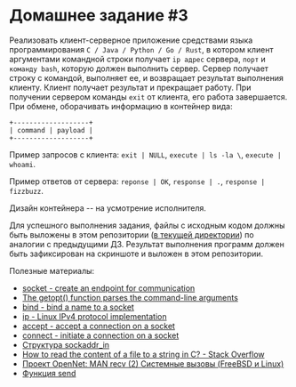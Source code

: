 # Домашнее задание #3

Реализовать клиент-серверное приложение средствами языка программирования `C / Java / Python / Go / Rust`, в котором клиент аргументами командной строки получает `ip адрес` сервера, `порт` и `команду bash`, которую должен выполнить сервер. Сервер получает строку с командой, выполняет ее, и возвращает результат выполнения клиенту. Клиент получает результат и прекращает работу. При получении сервером команды `exit` от клиента, его работа завершается. При обмене, оборачивать информацию в контейнер вида:

```
+-------------------+
| command | payload |
+-------------------+
```

Пример запросов с клиента: `exit | NULL`, `execute | ls -la \`, `execute | whoami`.

Пример ответов от сервера: `reponse | OK`, `response | .`, `response | fizzbuzz`.

Дизайн контейнера -- на усмотрение исполнителя.

Для успешного выполнения задания, файлы с исходным кодом должны быть выложены в этом репозитории ([в текущей директории](./)) по аналогии с предыдущими ДЗ. Результат выполнения программ должен быть зафиксирован на скриншоте и выложен в этом репозитории.

Полезные материалы:

* [socket - create an endpoint for communication](https://man7.org/linux/man-pages/man2/socket.2.html)
* [The getopt() function parses the command-line arguments](https://man7.org/linux/man-pages/man3/getopt.3.html)
* [bind - bind a name to a socket](https://man7.org/linux/man-pages/man2/bind.2.html)
* [ip - Linux IPv4 protocol implementation](https://man7.org/linux/man-pages/man7/ip.7.html)
* [accept - accept a connection on a socket](https://man7.org/linux/man-pages/man2/accept.2.html)
* [connect - initiate a connection on a socket](https://man7.org/linux/man-pages/man2/connect.2.html)
* [Структура sockaddr_in](https://www.opennet.ru/docs/RUS/socket/node4.html)
* [How to read the content of a file to a string in C? - Stack Overflow](https://stackoverflow.com/questions/174531/how-to-read-the-content-of-a-file-to-a-string-in-c/174552#174552)
* [Проект OpenNet: MAN recv (2) Системные вызовы (FreeBSD и Linux)](https://www.opennet.ru/man.shtml?topic=recv&category=2&russian=0)
* [Функция send](https://www.opennet.ru/docs/RUS/linux_base/node250.html)